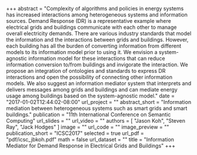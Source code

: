 +++
abstract = "Complexity of algorithms and policies in energy systems has increased interactions among heterogeneous systems and information sources. Demand Response (DR) is a representative example where electrical grids and buildings communicate with each other to manage overall electricity demands. There are various industry standards that model the information and the interactions between grids and buildings. However, each building has all the burden of converting information from different models to its information model prior to using it. We envision a system-agnostic information model for these interactions that can reduce information conversion to/from buildings and invigorate the interaction. We propose an integration of ontologies and standards to express DR interactions and open the possibility of connecting other information models. We also suggest an information mediator system that interprets and delivers messages among grids and buildings and can mediate energy usage among buildings based on the system-agnostic model."
date = "2017-01-02T12:44:02-08:00"
url_project = ""
abstract_short = "Information mediation between heterogeneous systems such as smart grids and smart buildings."
publication = "11th International Conference on Semantic Computing"
url_slides = ""
url_video = ""
authors = [
  "Jason Koh", "Steven Ray", "Jack Hodges"
]
image = ""
url_code = ""
image_preview = ""
publication_short = "ICSC2017"
selected = true
url_pdf = "pdf/icsc_jbkoh.pdf"
math = false
url_dataset = ""
title = "Information Mediator for Demand Response in Electrical Grids and Buildings"
+++

